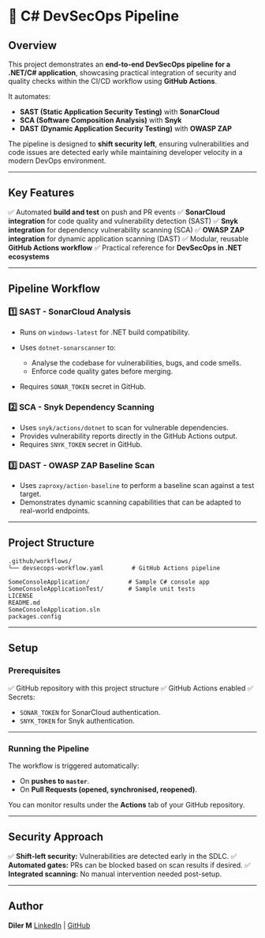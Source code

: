 # 🚀 C# DevSecOps Pipeline

## Overview

This project demonstrates an **end-to-end DevSecOps pipeline for a .NET/C# application**, showcasing practical integration of security and quality checks within the CI/CD workflow using **GitHub Actions**.

It automates:

* **SAST (Static Application Security Testing)** with **SonarCloud**
* **SCA (Software Composition Analysis)** with **Snyk**
* **DAST (Dynamic Application Security Testing)** with **OWASP ZAP**

The pipeline is designed to **shift security left**, ensuring vulnerabilities and code issues are detected early while maintaining developer velocity in a modern DevOps environment.

---

## Key Features

✅ Automated **build and test** on push and PR events
✅ **SonarCloud integration** for code quality and vulnerability detection (SAST)
✅ **Snyk integration** for dependency vulnerability scanning (SCA)
✅ **OWASP ZAP integration** for dynamic application scanning (DAST)
✅ Modular, reusable **GitHub Actions workflow**
✅ Practical reference for **DevSecOps in .NET ecosystems**

---

## Pipeline Workflow

### 1️⃣ SAST - SonarCloud Analysis

* Runs on `windows-latest` for .NET build compatibility.
* Uses `dotnet-sonarscanner` to:

  * Analyse the codebase for vulnerabilities, bugs, and code smells.
  * Enforce code quality gates before merging.
* Requires `SONAR_TOKEN` secret in GitHub.

### 2️⃣ SCA - Snyk Dependency Scanning

* Uses `snyk/actions/dotnet` to scan for vulnerable dependencies.
* Provides vulnerability reports directly in the GitHub Actions output.
* Requires `SNYK_TOKEN` secret in GitHub.

### 3️⃣ DAST - OWASP ZAP Baseline Scan

* Uses `zaproxy/action-baseline` to perform a baseline scan against a test target.
* Demonstrates dynamic scanning capabilities that can be adapted to real-world endpoints.

---

## Project Structure

```
.github/workflows/
└── devsecops-workflow.yaml        # GitHub Actions pipeline

SomeConsoleApplication/           # Sample C# console app
SomeConsoleApplicationTest/       # Sample unit tests
LICENSE
README.md
SomeConsoleApplication.sln
packages.config
```

---

## Setup

### Prerequisites

✅ GitHub repository with this project structure
✅ GitHub Actions enabled
✅ Secrets:

* `SONAR_TOKEN` for SonarCloud authentication.
* `SNYK_TOKEN` for Snyk authentication.

---

### Running the Pipeline

The workflow is triggered automatically:

* On **pushes to `master`**.
* On **Pull Requests (opened, synchronised, reopened)**.

You can monitor results under the **Actions** tab of your GitHub repository.

---

## Security Approach

✅ **Shift-left security:** Vulnerabilities are detected early in the SDLC.
✅ **Automated gates:** PRs can be blocked based on scan results if desired.
✅ **Integrated scanning:** No manual intervention needed post-setup.

---

## Author

**Diler M**
[LinkedIn](https://www.linkedin.com/in/diler-m-5b9756121/) | [GitHub](https://github.com/Diler-M)
